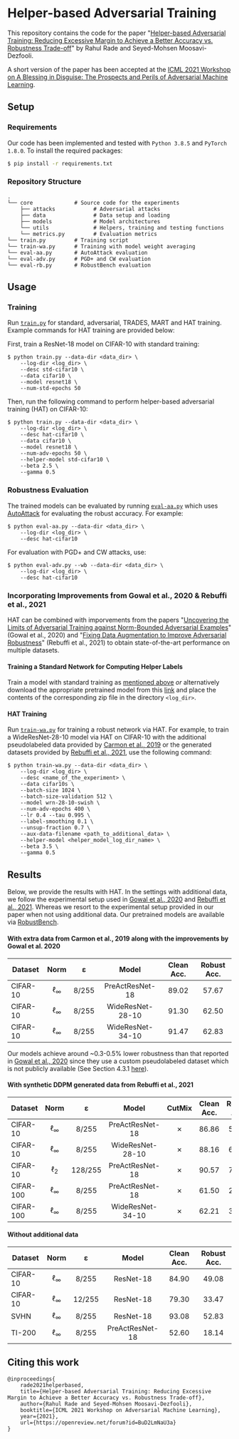 # Helper-based Adversarial Training

This repository contains the code for the paper "[Helper-based Adversarial Training: Reducing Excessive Margin to Achieve a Better Accuracy vs. Robustness Trade-off](https://openreview.net/forum?id=BuD2LmNaU3a)" by Rahul Rade and Seyed-Mohsen Moosavi-Dezfooli. 

A short version of the paper has been accepted at the [ICML 2021 Workshop on A Blessing in Disguise: The Prospects and Perils of Adversarial Machine Learning](https://advml-workshop.github.io/icml2021/).

## Setup

### Requirements

Our code has been implemented and tested with `Python 3.8.5` and `PyTorch 1.8.0`.  To install the required packages:
```bash
$ pip install -r requirements.txt
```

### Repository Structure

```
.
└── core             # Source code for the experiments
    ├── attacks            # Adversarial attacks
    ├── data               # Data setup and loading
    ├── models             # Model architectures
    └── utils              # Helpers, training and testing functions
    └── metrics.py         # Evaluation metrics
└── train.py         # Training script
└── train-wa.py      # Training with model weight averaging
└── eval-aa.py       # AutoAttack evaluation
└── eval-adv.py      # PGD+ and CW evaluation
└── eval-rb.py       # RobustBench evaluation
```

## Usage

### Training

Run [`train.py`](./train.py) for standard, adversarial, TRADES, MART and HAT training. Example commands for HAT training are provided below:

First, train a ResNet-18 model on CIFAR-10 with standard training:
```
$ python train.py --data-dir <data_dir> \
    --log-dir <log_dir> \
    --desc std-cifar10 \
    --data cifar10 \
    --model resnet18 \
    --num-std-epochs 50
```

Then, run the following command to perform helper-based adversarial training (HAT) on CIFAR-10:

```
$ python train.py --data-dir <data_dir> \
    --log-dir <log_dir> \
    --desc hat-cifar10 \
    --data cifar10 \
    --model resnet18 \
    --num-adv-epochs 50 \
    --helper-model std-cifar10 \
    --beta 2.5 \
    --gamma 0.5
```


### Robustness Evaluation

The trained models can be evaluated by running [`eval-aa.py`](./eval-aa.py) which uses [AutoAttack](https://github.com/fra31/auto-attack) for evaluating the robust accuracy. For example:
```
$ python eval-aa.py --data-dir <data_dir> \
    --log-dir <log_dir> \
    --desc hat-cifar10
```

For evaluation with PGD+ and CW attacks, use:
```
$ python eval-adv.py --wb --data-dir <data_dir> \
    --log-dir <log_dir> \
    --desc hat-cifar10
```

### Incorporating Improvements from Gowal et al., 2020 & Rebuffi et al., 2021

HAT can be combined with imporvements from the papers "[Uncovering the Limits of Adversarial Training against Norm-Bounded Adversarial Examples](https://arxiv.org/abs/2010.03593)" (Gowal et al., 2020) and "[Fixing Data Augmentation to Improve Adversarial Robustness](https://arxiv.org/abs/2103.01946)" (Rebuffi et al., 2021) to obtain state-of-the-art performance on multiple datasets. 


#### Training a Standard Network for Computing Helper Labels 

Train a model with standard training as [mentioned above](#training) *or* alternatively download the appropriate pretrained model from this [link](https://www.dropbox.com/sh/vzli8frhfsxo46q/AAB25dkdH6ZaDxNJzHoQNDX8a?dl=0) and place the contents of the corresponding zip file in the directory ```<log_dir>```.

#### HAT Training

Run [`train-wa.py`](./train-wa.py) for training a robust network via HAT. For example, to train a WideResNet-28-10 model via HAT on CIFAR-10 with the additional pseudolabeled data provided by [Carmon et al., 2019](https://github.com/yaircarmon/semisup-adv) or the generated datasets provided by [Rebuffi et al., 2021](https://github.com/deepmind/deepmind-research/tree/master/adversarial_robustness), use the following command:

```
$ python train-wa.py --data-dir <data_dir> \
    --log-dir <log_dir> \
    --desc <name_of_the_experiment> \
    --data cifar10s \
    --batch-size 1024 \
    --batch-size-validation 512 \
    --model wrn-28-10-swish \
    --num-adv-epochs 400 \
    --lr 0.4 --tau 0.995 \
    --label-smoothing 0.1 \
    --unsup-fraction 0.7 \
    --aux-data-filename <path_to_additional_data> \
    --helper-model <helper_model_log_dir_name> \
    --beta 3.5 \
    --gamma 0.5
```


## Results

Below, we provide the results with HAT. In the settings with additional data, we follow the experimental setup used in [Gowal et al., 2020](https://arxiv.org/abs/2010.03593) and [Rebuffi et al., 2021](https://arxiv.org/abs/2103.01946). Whereas we resort to the experimental setup provided in our paper when not using additional data. Our pretrained models are available via [RobustBench](https://robustbench.github.io/).

#### With extra data from Carmon et al., 2019 along with the improvements by Gowal et al. 2020

| Dataset | Norm | ε | Model | Clean Acc. | Robust Acc. |
|---|:---:|:---:|:---:|:---:|:---:|
| CIFAR-10 | &#8467;<sub>&infin;</sub> | 8/255 | PreActResNet-18 | 89.02 | 57.67 |
| CIFAR-10 | &#8467;<sub>&infin;</sub> | 8/255 | WideResNet-28-10 | 91.30 | 62.50 |
| CIFAR-10 | &#8467;<sub>&infin;</sub> | 8/255 | WideResNet-34-10 | 91.47 | 62.83 |

Our models achieve around ~0.3-0.5% lower robustness than that reported in [Gowal et al., 2020](https://arxiv.org/abs/2010.03593) since they use a custom pseudolabeled dataset which is not publicly available (See Section 4.3.1 [here](https://arxiv.org/abs/2010.03593)).

#### With synthetic DDPM generated data from Rebuffi et al., 2021

| Dataset | Norm | ε | Model | CutMix | Clean Acc. | Robust Acc. |
|---|:---:|:---:|:---:|:---:|:---:|:---:|
| CIFAR-10 | &#8467;<sub>&infin;</sub> | 8/255 | PreActResNet-18 | &#x2717; | 86.86 | 57.09 |
| CIFAR-10 | &#8467;<sub>&infin;</sub> | 8/255 | WideResNet-28-10 | &#x2717; | 88.16 | 60.97 |
| CIFAR-10 | &#8467;<sub>2</sub> | 128/255 | PreActResNet-18 | &#x2717; | 90.57 | 76.07 |
| CIFAR-100 | &#8467;<sub>&infin;</sub> | 8/255 | PreActResNet-18 | &#x2717; | 61.50 | 28.88 |
| CIFAR-100 | &#8467;<sub>&infin;</sub> | 8/255 | WideResNet-34-10 | &#x2717; | 62.21 | 31.16 |

#### Without additional data

| Dataset | Norm | ε | Model | Clean Acc. | Robust Acc. |
|---|:---:|:---:|:---:|:---:|:---:|
| CIFAR-10 | &#8467;<sub>&infin;</sub> | 8/255 | ResNet-18 | 84.90 | 49.08 |
| CIFAR-10 | &#8467;<sub>&infin;</sub> | 12/255 | ResNet-18 | 79.30 | 33.47 |
| SVHN | &#8467;<sub>&infin;</sub> | 8/255 | ResNet-18 | 93.08 | 52.83 |
| TI-200 | &#8467;<sub>&infin;</sub> | 8/255 | PreActResNet-18 | 52.60 | 18.14 |


## Citing this work

```
@inproceedings{
    rade2021helperbased,
    title={Helper-based Adversarial Training: Reducing Excessive Margin to Achieve a Better Accuracy vs. Robustness Trade-off},
    author={Rahul Rade and Seyed-Mohsen Moosavi-Dezfooli},
    booktitle={ICML 2021 Workshop on Adversarial Machine Learning},
    year={2021},
    url={https://openreview.net/forum?id=BuD2LmNaU3a}
}
```